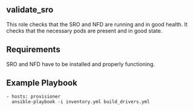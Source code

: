 ## validate_sro

This role checks that the SRO and NFD are running and in good health. It checks
that the necessary pods are present and in good state.

## Requirements

SRO and NFD have to be installed and properly functioning.

## Example Playbook

    - hosts: provisioner
      ansible-playbook -i inventory.yml build_drivers.yml

